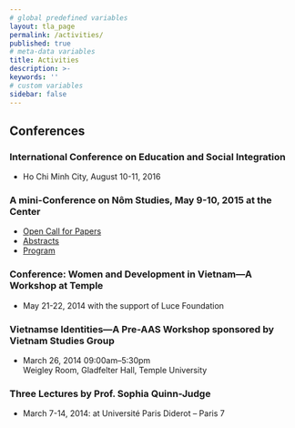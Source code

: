 ```yaml
---
# global predefined variables
layout: tla_page
permalink: /activities/
published: true
# meta-data variables
title: Activities
description: >-
keywords: ''
# custom variables
sidebar: false
---
```

## Conferences 

### International Conference on Education and Social Integration
- Ho Chi Minh City, August 10-11, 2016<br>

### A mini-Conference on Nôm Studies, May 9-10, 2015 at the Center<br>
- [Open Call for Papers](https://liberalarts.temple.edu/sites/liberalarts/files/OPEN%20CALL%20FOR%20PAPERS.pdf)
- [Abstracts](https://liberalarts.temple.edu/sites/liberalarts/files/ABSTRACTS.pdf)
- [Program](https://liberalarts.temple.edu/sites/liberalarts/files/A%20mini-Conference%20at%20Temple%20University.pdf)

### Conference: Women and Development in Vietnam—A Workshop at Temple
- May 21-22, 2014 with the support of Luce Foundation<br>

### Vietnamse Identities—A Pre-AAS Workshop sponsored by Vietnam Studies Group
- March 26, 2014 09:00am–5:30pm<br>
Weigley Room, Gladfelter Hall, Temple University<br>

### Three Lectures by Prof. Sophia Quinn-Judge<br>
- March 7-14, 2014: at Université Paris Diderot – Paris 7<br>
